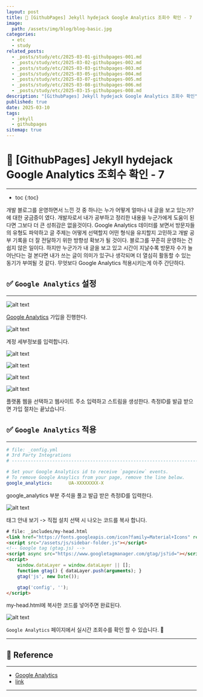 ```yaml
---
layout: post
title: 📘 [GithubPages] Jekyll hydejack Google Analytics 조회수 확인 - 7
image:
  path: /assets/img/blog/blog-basic.jpg
categories:
  - etc
  - study
related_posts:
  - _posts/study/etc/2025-03-01-githubpages-001.md
  - _posts/study/etc/2025-03-02-githubpages-002.md
  - _posts/study/etc/2025-03-03-githubpages-003.md
  - _posts/study/etc/2025-03-05-githubpages-004.md
  - _posts/study/etc/2025-03-07-githubpages-005.md
  - _posts/study/etc/2025-03-08-githubpages-006.md
  - _posts/study/etc/2025-03-15-githubpages-008.md
description: "[GithubPages] Jekyll hydejack Google Analytics 조회수 확인"
published: true
date: 2025-03-10
tags:
  - jekyll
  - githubpages
sitemap: true
---
```


# 📘 [GithubPages] Jekyll hydejack Google Analytics 조회수 확인 - 7

---

* toc
{:toc}

개발 블로그를 운영하면서 느낀 것 중 하나는 누가 어떻게 얼마나 내 글을 보고 있는가? 에 대한 궁금증이 였다.
개발자로서 내가 공부하고 정리한 내용을 누군가에게 도움이 된다면 그보다 더 큰 성취감은 없을것이다.
Google Analytics 데이터를 보면서 방문자들의 유형도 파악하고 글 주제는 어떻게 선택할지 어떤 형식을 유지할지 고민하고 개발 공부 기록을 더 잘 전달하기 위한 방향성 확보가 될 것이다.
블로그를 꾸준히 운영하는 건 쉽지 않은 일이다. 하지만 누군가가 내 글을 보고 있고 시간이 지날수록 방문자 수가 늘어난다는 걸 본다면 내가 쓰는 글이 의미가 있구나 생각되며 더 열심히 활동할 수 있는 동기가 부여될 것 같다.
무엇보다 Google Analytics 적용시키는게 아주 간단하다.
## ✅ `Google Analytics` 설정

---

![alt text](<../../../assets/img/etc/Pasted image 20250513024551.png>)

[Google Analytics](https://marketingplatform.google.com/about/analytics/) 가입을 진행한다.

![alt text](<../../../assets/img/etc/Pasted image 20250513024633.png>)

계정 세부정보를 입력합니다.

![alt text](<../../../assets/img/etc/Pasted image 20250513025242.png>)

![alt text](<../../../assets/img/etc/Pasted image 20250513025302.png>)

![alt text](<../../../assets/img/etc/Pasted image 20250513025347.png>)

![alt text](<../../../assets/img/etc/Pasted image 20250513031110.png>)

플랫폼 웹을 선택하고 웹사이트 주소 입력하고 스트림을 생성한다.
측정ID를 발급 받으면 가입 절차는 끝났습니다.

## ✅ `Google Analytics` 적용

---

```yml
# file: _config.yml
# 3rd Party Integrations
# ----------------------------------------------------------------------------------------

# Set your Google Analytics id to receive `pageview` events.
# To remove Google Anaylics from your page, remove the line below.
google_analytics:      UA-XXXXXXXX-X
```

google_analytics 부분 주석을 풀고 발급 받은 측정ID를 입력한다.

![alt text](<../../../assets/img/etc/Pasted image 20250513031838.png>)

태그 안내 보기 -> 직접 설치 선택 시 나오는 코드를 복사 합니다.

```html
# file: _includes/my-head.html
<link href="https://fonts.googleapis.com/icon?family=Material+Icons" rel="stylesheet">
<script src="/assets/js/sidebar-folder.js"></script>
<!-- Google tag (gtag.js) -->
<script async src="https://www.googletagmanager.com/gtag/js?id="></script>
<script>
    window.dataLayer = window.dataLayer || [];
    function gtag() { dataLayer.push(arguments); }
    gtag('js', new Date());

    gtag('config', '');
</script>
```

my-head.html에 복사한 코드를 넣어주면 완료된다.

![alt text](<../../../assets/img/etc/Pasted image 20250513032926.png>)

`Google Analytics` 페이지에서 실시간 조회수를 확인 할 수 있습니다. 🤗

---

## 📑 Reference

---

+ [Google Analytics](https://marketingplatform.google.com/about/analytics/)
+ [link](https://data-scientist-techlog.tistory.com/entry/githubio-%EB%B8%94%EB%A1%9C%EA%B7%B8%EB%A7%8C%EB%93%A4%EA%B8%B0-6%ED%8E%B8%08Google-Analytics-%EC%97%B0%EB%8F%99%ED%95%98%EA%B8%B0)

---
